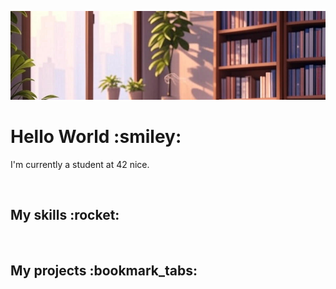 ![Bannière de profil](assets/banner.jpg)
<h1>Hello World :smiley:</h1>
<p>I'm currently a student at 42 nice.</p>
<br/>
<h2>My skills :rocket:</h2>
<br/>
<h2>My projects :bookmark_tabs:</h2>

